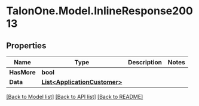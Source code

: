 # TalonOne.Model.InlineResponse20013
## Properties

Name | Type | Description | Notes
------------ | ------------- | ------------- | -------------
**HasMore** | **bool** |  | 
**Data** | [**List&lt;ApplicationCustomer&gt;**](ApplicationCustomer.md) |  | 

[[Back to Model list]](../README.md#documentation-for-models) [[Back to API list]](../README.md#documentation-for-api-endpoints) [[Back to README]](../README.md)

